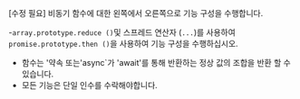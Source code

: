 [수정 필요]
비동기 함수에 대한 왼쪽에서 오른쪽으로 기능 구성을 수행합니다.

-`array.prototype.reduce ()`및 스프레드 연산자 (`...`)를 사용하여`promise.prototype.then ()`을 사용하여 기능 구성을 수행하십시오.
- 함수는 '약속 또는'async`가 'await'를 통해 반환하는 정상 값의 조합을 반환 할 수 있습니다.
- 모든 기능은 단일 인수를 수락해야합니다.